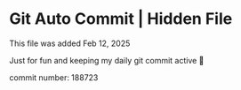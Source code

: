 # Git Auto Commit | Hidden File

This file was added Feb 12, 2025

Just for fun and keeping my daily git commit active 🤪

commit number: 188723
